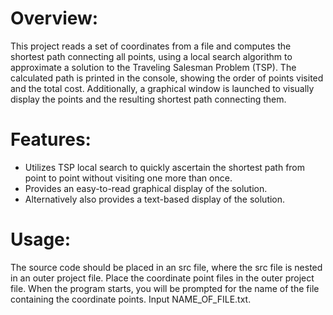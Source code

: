 
# Overview:

This project reads a set of coordinates from a file and computes the shortest path connecting all points, using a local search algorithm to approximate a solution to the Traveling Salesman Problem (TSP). The calculated path is printed in the console, showing the order of points visited and the total cost. Additionally, a graphical window is launched to visually display the points and the resulting shortest path connecting them.

# Features:

- Utilizes TSP local search to quickly ascertain the shortest path from point to point without visiting one more than once.
- Provides an easy-to-read graphical display of the solution.
- Alternatively also provides a text-based display of the solution.
  
# Usage:

The source code should be placed in an src file, where the src file is nested in an outer project file. Place the coordinate point files in the outer project file.
When the program starts, you will be prompted for the name of the file containing the coordinate points. Input NAME_OF_FILE.txt.
